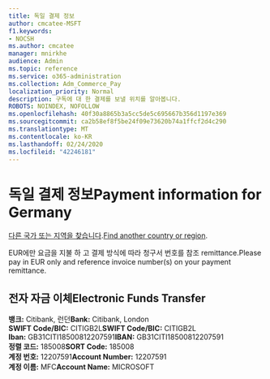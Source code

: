 ```yaml
---
title: 독일 결제 정보
author: cmcatee-MSFT
f1.keywords:
- NOCSH
ms.author: cmcatee
manager: mnirkhe
audience: Admin
ms.topic: reference
ms.service: o365-administration
ms.collection: Adm_Commerce_Pay
localization_priority: Normal
description: 구독에 대 한 결제를 보낼 위치를 알아봅니다.
ROBOTS: NOINDEX, NOFOLLOW
ms.openlocfilehash: 40f30a8865b3a5cc5de5c695667b356d1197e369
ms.sourcegitcommit: ca2b58ef8f5be24f09e73620b74a1ffcf2d4c290
ms.translationtype: MT
ms.contentlocale: ko-KR
ms.lasthandoff: 02/24/2020
ms.locfileid: "42246181"
---
```

# <a name="payment-information-for-germany"></a><span data-ttu-id="debff-103">독일 결제 정보</span><span class="sxs-lookup"><span data-stu-id="debff-103">Payment information for Germany</span></span>

<span data-ttu-id="debff-104">[다른 국가 또는 지역을 찾습니다](../billing-and-payments/pay-for-your-subscription.md).</span><span class="sxs-lookup"><span data-stu-id="debff-104">[Find another country or region](../billing-and-payments/pay-for-your-subscription.md).</span></span>

<span data-ttu-id="debff-105">EUR에만 요금을 지불 하 고 결제 방식에 따라 청구서 번호를 참조 remittance.</span><span class="sxs-lookup"><span data-stu-id="debff-105">Please pay in EUR only and reference invoice number(s) on your payment remittance.</span></span>

## <a name="electronic-funds-transfer"></a><span data-ttu-id="debff-106">전자 자금 이체</span><span class="sxs-lookup"><span data-stu-id="debff-106">Electronic Funds Transfer</span></span>

<span data-ttu-id="debff-107">**뱅크:** Citibank, 런던</span><span class="sxs-lookup"><span data-stu-id="debff-107">**Bank:** Citibank, London</span></span>  
<span data-ttu-id="debff-108">**SWIFT Code/BIC:** CITIGB2L</span><span class="sxs-lookup"><span data-stu-id="debff-108">**SWIFT Code/BIC:** CITIGB2L</span></span>  
<span data-ttu-id="debff-109">**Iban:** GB31CITI18500812207591</span><span class="sxs-lookup"><span data-stu-id="debff-109">**IBAN:** GB31CITI18500812207591</span></span>  
<span data-ttu-id="debff-110">**정렬 코드:** 185008</span><span class="sxs-lookup"><span data-stu-id="debff-110">**SORT Code:** 185008</span></span>  
<span data-ttu-id="debff-111">**계정 번호:** 12207591</span><span class="sxs-lookup"><span data-stu-id="debff-111">**Account Number:** 12207591</span></span>  
<span data-ttu-id="debff-112">**계정 이름:** MFC</span><span class="sxs-lookup"><span data-stu-id="debff-112">**Account Name:** MICROSOFT</span></span> 
